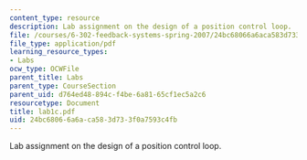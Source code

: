 ```yaml
---
content_type: resource
description: Lab assignment on the design of a position control loop.
file: /courses/6-302-feedback-systems-spring-2007/24bc68066a6aca583d733f0a7593c4fb_lab1c.pdf
file_type: application/pdf
learning_resource_types:
- Labs
ocw_type: OCWFile
parent_title: Labs
parent_type: CourseSection
parent_uid: d764ed48-894c-f4be-6a81-65cf1ec5a2c6
resourcetype: Document
title: lab1c.pdf
uid: 24bc6806-6a6a-ca58-3d73-3f0a7593c4fb
---
```

Lab assignment on the design of a position control loop.

